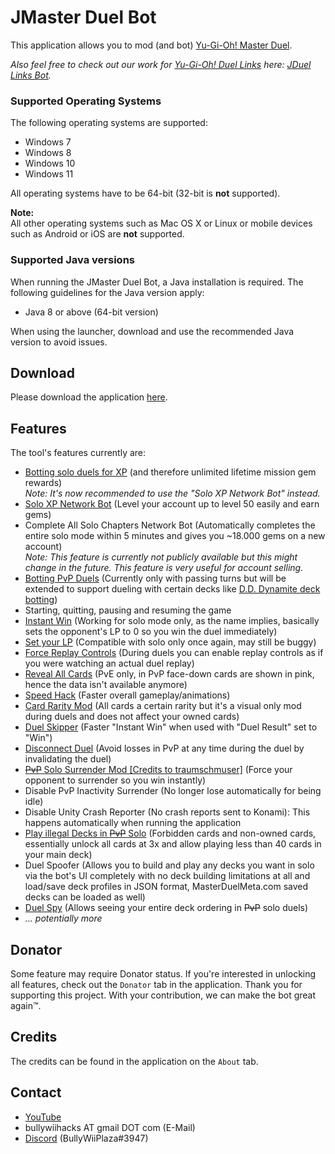 # JMaster Duel Bot

This application allows you to mod (and bot) [Yu-Gi-Oh! Master Duel](https://store.steampowered.com/app/1449850/YuGiOh_Master_Duel).

*Also feel free to check out our work for [Yu-Gi-Oh! Duel Links](https://store.steampowered.com/app/601510/YuGiOh_Duel_Links) here: [JDuel Links Bot](https://bullywiiplaza.website/jdlb).*

### Supported Operating Systems
The following operating systems are supported:
* Windows 7
* Windows 8
* Windows 10
* Windows 11

All operating systems have to be 64-bit (32-bit is **not** supported).

**Note:**  
All other operating systems such as Mac OS X or Linux or mobile devices such as Android or iOS are **not** supported.

### Supported Java versions
When running the JMaster Duel Bot, a Java installation is required. The following guidelines for the Java version apply:
* Java 8 or above (64-bit version)  

When using the launcher, download and use the recommended Java version to avoid issues.

## Download
Please download the application [here](https://bit.ly/3MhsKRd).

## Features
The tool's features currently are:
- [Botting solo duels for XP](https://www.youtube.com/watch?v=hJbZtvzDB1Q) (and therefore unlimited lifetime mission gem rewards)  
*Note: It's now recommended to use the "Solo XP Network Bot" instead.*
- [Solo XP Network Bot](https://www.youtube.com/watch?v=ZbN9Vcv_FmM) (Level your account up to level 50 easily and earn gems)
- Complete All Solo Chapters Network Bot (Automatically completes the entire solo mode within 5 minutes and gives you ~18.000 gems on a new account)  
*Note: This feature is currently not publicly available but this might change in the future. This feature is very useful for account selling.*
- [Botting PvP Duels](https://www.youtube.com/watch?v=fMmEmrLBQoA) (Currently only with passing turns but will be extended to support dueling with certain decks like [D.D. Dynamite deck botting](https://www.youtube.com/watch?v=-JT3NS8Iar8))
- Starting, quitting, pausing and resuming the game
- [Instant Win](https://www.youtube.com/watch?v=7_rI8beVxaM) (Working for solo mode only, as the name implies, basically sets the opponent's LP to 0 so you win the duel immediately)
- [Set your LP](https://www.youtube.com/watch?v=W0iOH-x-170) (Compatible with solo only once again, may still be buggy)
- [Force Replay Controls](https://www.youtube.com/watch?v=W0iOH-x-170) (During duels you can enable replay controls as if you were watching an actual duel replay)
- [Reveal All Cards](https://www.youtube.com/watch?v=AK-TBbZb8gc) (PvE only, in PvP face-down cards are shown in pink, hence the data isn't available anymore)
- [Speed Hack](https://www.youtube.com/watch?v=88L3He5ybjM) (Faster overall gameplay/animations)
- [Card Rarity Mod](https://www.youtube.com/watch?v=d24A0XXhGMk) (All cards a certain rarity but it's a visual only mod during duels and does not affect your owned cards)
- [Duel Skipper](https://www.youtube.com/watch?v=34L1Rf_eAB0) (Faster "Instant Win" when used with "Duel Result" set to "Win")
- [Disconnect Duel](https://www.youtube.com/watch?v=ynMg10qTHbo) (Avoid losses in PvP at any time during the duel by invalidating the duel)
- [~~PvP~~ Solo Surrender Mod [Credits to traumschmuser]](https://www.youtube.com/watch?v=ztSCcWuZ3ds) (Force your opponent to surrender so you win instantly)
- Disable PvP Inactivity Surrender (No longer lose automatically for being idle)
- Disable Unity Crash Reporter (No crash reports sent to Konami): This happens automatically when running the application
- [Play illegal Decks in ~~PvP~~ Solo](https://www.youtube.com/watch?v=ZdcfKqkr1jk) (Forbidden cards and non-owned cards, essentially unlock all cards at 3x and allow playing less than 40 cards in your main deck)
- Duel Spoofer (Allows you to build and play any decks you want in solo via the bot's UI completely with no deck building limitations at all and load/save deck profiles in JSON format, MasterDuelMeta.com saved decks can be loaded as well)
- [Duel Spy](https://www.youtube.com/watch?v=qqKje6WB5A4) (Allows seeing your entire deck ordering in ~~PvP~~ solo duels)
- *... potentially more*

## Donator
Some feature may require Donator status. If you're interested in unlocking all features, check out the `Donator` tab in the application. Thank you for supporting this project. With your contribution, we can make the bot great again™.

## Credits
The credits can be found in the application on the `About` tab.

## Contact

- [YouTube](https://www.youtube.com/user/BullyWiiPlaza)
- bullywiihacks AT gmail DOT com (E-Mail)
- [Discord](https://discord.gg/5JcvrUg) (BullyWiiPlaza#3947)